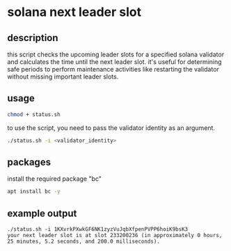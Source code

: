 # solana next leader slot

## description
this script checks the upcoming leader slots for a specified solana validator and calculates the time until the next leader slot. it's useful for determining safe periods to perform maintenance activities like restarting the validator without missing important leader slots.

## usage

```bash
chmod + status.sh
```
to use the script, you need to pass the validator identity as an argument.

```bash
./status.sh -i <validator_identity>
```

## packages
install the required package "bc"

```bash
apt install bc -y
```

## example output
```
./status.sh -i 1KXvrkPXwkGF6NK1zyzVuJqbXfpenPVPP6hoiK9bsK3
your next leader slot is at slot 233200236 (in approximately 0 hours, 25 minutes, 5.2 seconds, and 200.0 milliseconds).
```
